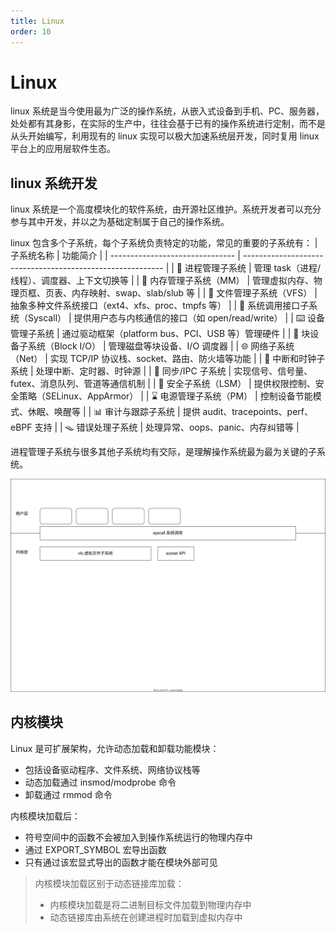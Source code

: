 ```yaml
---
title: Linux
order: 10
---
```


# Linux
linux 系统是当今使用最为广泛的操作系统，从嵌入式设备到手机、PC、服务器，处处都有其身影，在实际的生产中，往往会基于已有的操作系统进行定制，而不是从头开始编写，利用现有的 linux 实现可以极大加速系统层开发，同时复用 linux 平台上的应用层软件生态。

## linux 系统开发
linux 系统是一个高度模块化的软件系统，由开源社区维护。系统开发者可以充分参与其中开发，并以之为基础定制属于自己的操作系统。

linux 包含多个子系统，每个子系统负责特定的功能，常见的重要的子系统有：
| 子系统名称                      | 功能简介                                                   |
| ------------------------------- | ---------------------------------------------------------- |
| 🔧 进程管理子系统                | 管理 task（进程/线程）、调度器、上下文切换等               |
| 🧠 内存管理子系统（MM）          | 管理虚拟内存、物理页框、页表、内存映射、swap、slab/slub 等 |
| 📁 文件管理子系统（VFS）         | 抽象多种文件系统接口（ext4、xfs、proc、tmpfs 等）          |
| 🧮 系统调用接口子系统（Syscall） | 提供用户态与内核通信的接口（如 open/read/write）           |
| ⌨️ 设备管理子系统                | 通过驱动框架（platform bus、PCI、USB 等）管理硬件          |
| 💾 块设备子系统（Block I/O）     | 管理磁盘等块设备、I/O 调度器                               |
| 🌐 网络子系统（Net）             | 实现 TCP/IP 协议栈、socket、路由、防火墙等功能             |
| 🧾 中断和时钟子系统              | 处理中断、定时器、时钟源                                   |
| 🔄 同步/IPC 子系统               | 实现信号、信号量、futex、消息队列、管道等通信机制          |
| 🔐 安全子系统（LSM）             | 提供权限控制、安全策略（SELinux、AppArmor）                |
| ⌛ 电源管理子系统（PM）          | 控制设备节能模式、休眠、唤醒等                             |
| 📊 审计与跟踪子系统              | 提供 audit、tracepoints、perf、eBPF 支持                   |
| 🪤 错误处理子系统                | 处理异常、oops、panic、内存纠错等                          |

进程管理子系统与很多其他子系统均有交际，是理解操作系统最为最为关键的子系统。

![](./sys.dio.svg)

## 内核模块
Linux 是可扩展架构，允许动态加载和卸载功能模块：
- 包括设备驱动程序、文件系统、网络协议栈等
- 动态加载通过 insmod/modprobe 命令
- 卸载通过 rmmod 命令

内核模块加载后：
- 符号空间中的函数不会被加入到操作系统运行的物理内存中
- 通过 EXPORT_SYMBOL 宏导出函数
- 只有通过该宏显式导出的函数才能在模块外部可见

> 内核模块加载区别于动态链接库加载：
>
> - 内核模块加载是将二进制目标文件加载到物理内存中
> - 动态链接库由系统在创建进程时加载到虚拟内存中
